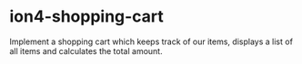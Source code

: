 # ion4-shopping-cart
Implement a shopping cart which keeps track of our items, displays a list of all items and calculates the total amount.
